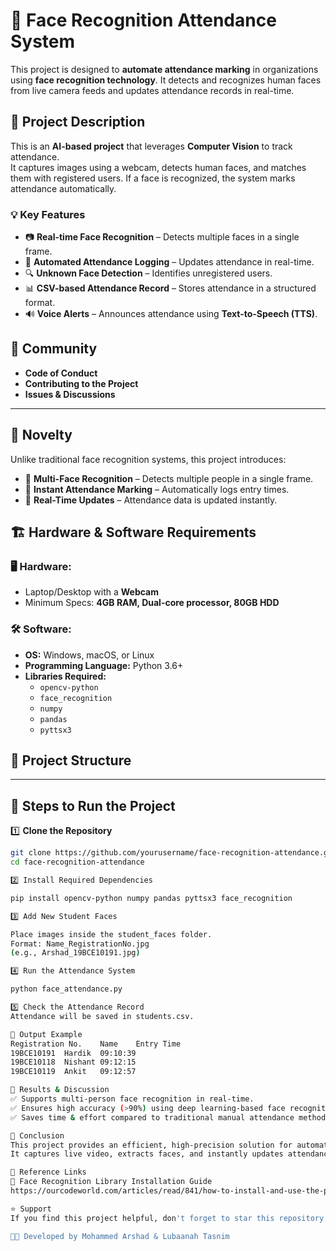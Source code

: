 # 🎯 Face Recognition Attendance System

This project is designed to **automate attendance marking** in organizations using **face recognition technology**. It detects and recognizes human faces from live camera feeds and updates attendance records in real-time.

## 📌 Project Description
This is an **AI-based project** that leverages **Computer Vision** to track attendance.  
It captures images using a webcam, detects human faces, and matches them with registered users. If a face is recognized, the system marks attendance automatically.

### 💡 Key Features
- 📷 **Real-time Face Recognition** – Detects multiple faces in a single frame.
- 📜 **Automated Attendance Logging** – Updates attendance in real-time.
- 🔍 **Unknown Face Detection** – Identifies unregistered users.
- 📊 **CSV-based Attendance Record** – Stores attendance in a structured format.
- 🔊 **Voice Alerts** – Announces attendance using **Text-to-Speech (TTS)**.

## 🤝 Community
- **Code of Conduct**
- **Contributing to the Project**
- **Issues & Discussions**

---

## 🚀 Novelty
Unlike traditional face recognition systems, this project introduces:
- 📌 **Multi-Face Recognition** – Detects multiple people in a single frame.
- 📌 **Instant Attendance Marking** – Automatically logs entry times.
- 📌 **Real-Time Updates** – Attendance data is updated instantly.

## 🏗️ Hardware & Software Requirements

### 🖥️ Hardware:
- Laptop/Desktop with a **Webcam**
- Minimum Specs: **4GB RAM, Dual-core processor, 80GB HDD**

### 🛠️ Software:
- **OS:** Windows, macOS, or Linux
- **Programming Language:** Python 3.6+
- **Libraries Required:**  
  - `opencv-python`
  - `face_recognition`
  - `numpy`
  - `pandas`
  - `pyttsx3`

## 📂 Project Structure


---

## 🔄 Steps to Run the Project

1️⃣ **Clone the Repository**  
```bash
git clone https://github.com/yourusername/face-recognition-attendance.git
cd face-recognition-attendance

2️⃣ Install Required Dependencies

pip install opencv-python numpy pandas pyttsx3 face_recognition

3️⃣ Add New Student Faces

Place images inside the student_faces folder.
Format: Name_RegistrationNo.jpg
(e.g., Arshad_19BCE10191.jpg)

4️⃣ Run the Attendance System

python face_attendance.py

5️⃣ Check the Attendance Record
Attendance will be saved in students.csv.

🎯 Output Example
Registration No.	Name	Entry Time
19BCE10191	Hardik	09:10:39
19BCE10118	Nishant	09:12:15
19BCE10119	Ankit	09:12:57

📌 Results & Discussion
✅ Supports multi-person face recognition in real-time.
✅ Ensures high accuracy (>90%) using deep learning-based face recognition.
✅ Saves time & effort compared to traditional manual attendance methods.

🎯 Conclusion
This project provides an efficient, high-precision solution for automated attendance tracking in classrooms, offices, and organizations.
It captures live video, extracts faces, and instantly updates attendance records, ensuring a seamless and error-free process.

🔗 Reference Links
📌 Face Recognition Library Installation Guide
https://ourcodeworld.com/articles/read/841/how-to-install-and-use-the-python-face-recognition-and-detection-library-in-ubuntu-16-04

⭐ Support
If you find this project helpful, don't forget to star this repository! 🌟

👨‍💻 Developed by Mohammed Arshad & Lubaanah Tasnim

